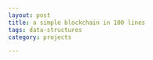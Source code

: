 ```yaml
---
layout: post
title: a simple blockchain in 100 lines
tags: data-structures 
category: projects

---
```


<script src="https://gist.github.com/selimslab/4ea8e87792dec4e23ecedfd4353107b7.js"></script>